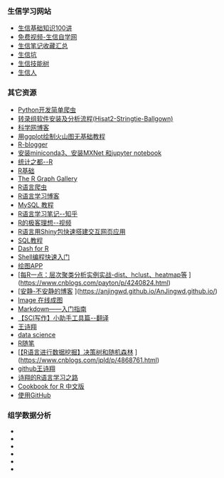 ### 生信学习网站
* [生信基础知识100讲](https://mp.weixin.qq.com/s?__biz=MzAxMDkxODM1Ng==&mid=2247485662&idx=1&sn=e1b55e5bea539daed3e003b4f0d7e971&chksm=9b484865ac3fc1738e34591c248dd11abc6c934726d29ddc119dc2de56ed203d2a8229d392f1&mpshare=1&scene=23&srcid=0901w3a4PoJTmDJcYs4sxivh&sharer_sharetime=1567336344692&sharer_shareid=25ca153f74e64c7a2271bbe70a6875ec#rd)
* [免费视频-生信自学网](https://www.biowolf.cn/Video/)
* [生信笔记收藏汇总](https://www.jianshu.com/p/2f05c8029cb2#)
* [生信坑](https://www.bioinfo.info/?/home/#all)
* [生信技能树](https://vip.biotrainee.com/t/learning)
* [生信人](https://shengxin.ren/)
### 其它资源
* [Python开发简单爬虫](https://www.imooc.com/learn/563)
* [转录组软件安装及分析流程(Hisat2-Stringtie-Ballgown)](https://blog.csdn.net/song_1104/article/details/78144051?fps=1&locationNum=3)
* [科学网博客](http://blog.sciencenet.cn/)
* [用ggplot绘制火山图无基础教程](http://cnkingbio.com/MarketDynamics/TechnologySeminar/56.html)
* [R-blogger](https://www.r-bloggers.com/computing-and-visualizing-pca-in-r/)
* [安装miniconda3、安装MXNet 和jupyter notebook](https://blog.csdn.net/fengzhongluoleidehua/article/details/82774653)
* [统计之都--R](https://cosx.org/)
* [R基础](https://www.w3cschool.cn/r/r_functions.html)
* [The R Graph Gallery](https://www.r-graph-gallery.com/)
* [R语言爬虫](https://www.ituring.com.cn/article/465317)
* [R语言学习博客](https://www.cnblogs.com/xihehe/default.html?page=2)
* [MySQL 教程](https://www.runoob.com/mysql/mysql-tutorial.html)
* [R语言学习笔记--知乎](https://zhuanlan.zhihu.com/p/28131878?utm_source=qq&utm_medium=social&utm_oi=715319055208157184)
* [R的极客理想--视频](http://fens.me/)
* [R语言用Shiny包快速搭建交互网页应用](https://www.jianshu.com/p/3178c42bb1a1)
* [SQL教程](https://www.liaoxuefeng.com/wiki/1177760294764384)
* [Dash for R](https://dashr.plot.ly/utm_source=rbloggers&utm_medium=banner&utm_campaign=DashR)
* [Shell编程快速入门](https://www.runoob.com/w3cnote/shell-quick-start.html)
* [绘图APP](http://qplot.cn/indexapp/)
* [[每R一点：层次聚类分析实例实战-dist、hclust、heatmap等](https://www.cnblogs.com/payton/p/4240824.html)
](https://www.cnblogs.com/payton/p/4240824.html)
* [[安静-不安静的博客](https://anjingwd.github.io/)
](https://anjingwd.github.io/AnJingwd.github.io/)
* [Image 在线成图](http://www.ehbio.com/ImageGP/)
* [Markdown——入门指南](https://www.jianshu.com/p/1e402922ee32/)
* [【SCI写作】小助手工具篇--翻译](https://mp.weixin.qq.com/s?__biz=MzIwNTEwMTUyOQ==&mid=2649695254&idx=1&sn=5fa5646ee448c89911abeb2245c20082&chksm=8f2d84a0b85a0db69523727a9e6c5809755e40ff4066787a4b041076f4be376523323aa3f17d&mpshare=1&scene=23&srcid=1027AHq92pxpmlTbjgQrdGFh&sharer_sharetime=1572181523986&sharer_shareid=25ca153f74e64c7a2271bbe70a6875ec#rd)
* [王诗翔](https://www.jianshu.com/nb/22007361)
* [data science](https://moiedotblog.wordpress.com/category/data-science/)
* [R随笔](https://www.cnblogs.com/GMGHZ971322/p/?page=5)
* [[【R语言进行数据挖掘】决策树和随机森林](https://www.cnblogs.com/jpld/p/4868761.html)
](https://www.cnblogs.com/jpld/p/4868761.html)
* [github王诗翔](https://github.com/ShixiangWang/masterR/tree/master/reference)
* [诗翔的R语言学习之路](https://www.jianshu.com/c/f675dfc884de)
* [Cookbook for R 中文版](https://openbiox.github.io/Cookbook-for-R-Chinese/ggplot2.html)
* [使用GitHub](https://www.liaoxuefeng.com/wiki/896043488029600/900937935629664)
### 组学数据分析
* []()
* []()
* []()
* []()
* []()
* []()
